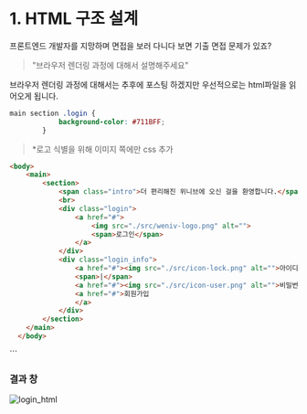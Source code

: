 # 1. HTML 구조 설계

프론트엔드 개발자를 지망하며 면접을 보러 다니다 보면 기출 면접 문제가 있죠?
> "브라우저 렌더링 과정에 대해서 설명해주세요"

브라우저 렌더링 과정에 대해서는 추후에 포스팅 하겠지만 우선적으로는 html파일을 읽어오게 됩니다.
```css
main section .login {
            background-color: #711BFF;
        }
```
> *로고 식별을 위해 이미지 쪽에만 css 추가
```html
<body>
    <main>
        <section>
            <span class="intro">더 편리해진 위니브에 오신 걸을 환영합니다.</span>
            <br>
            <div class="login">
                <a href="#">
                    <img src="./src/weniv-logo.png" alt="">
                    <span>로그인</span>
                </a>
            </div>
            <div class="login_info">
                <a href="#"><img src="./src/icon-lock.png" alt="">아이디</a>
                <span>|</span>
                <a href="#"><img src="./src/icon-user.png" alt="">비밀번호 찾기</a>
                <a href="#">회원가입
                </a>
            </div>
        </section>
    </main>
  </body>
```


  </body>
</html>
```

### 결과 창
![login_html](login_html.png)
